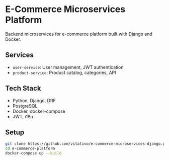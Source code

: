 # E-Commerce Microservices Platform

Backend microservices for e-commerce platform built with Django and Docker.

## Services
- `user-service`: User management, JWT authentication
- `product-service`: Product catalog, categories, API

## Tech Stack
- Python, Django, DRF
- PostgreSQL
- Docker, docker-compose
- JWT, i18n

## Setup
```bash
git clone https://github.com/vitalivo/e-commerce-microservices-django.git
cd e-commerce-platform
docker-compose up --build